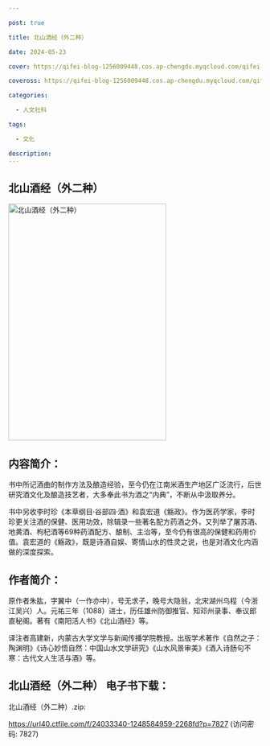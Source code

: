 ```yaml
---

post: true

title: 北山酒经（外二种）

date: 2024-05-23

cover: https://qifei-blog-1256009448.cos.ap-chengdu.myqcloud.com/qifei-blog/cover-1.jpg

coveross: https://qifei-blog-1256009448.cos.ap-chengdu.myqcloud.com/qifei-blog/cover-1.jpg

categories:

  - 人文社科

tags:

  - 文化

description:
---
```


## 北山酒经（外二种）
<img alt="北山酒经（外二种） " class="aligncenter loading" data-was-processed="true" decoding="async" fetchpriority="high" height="471" src="https://qifei-blog-1256009448.cos.ap-chengdu.myqcloud.com/qifei-blog/cover-1.jpg " style="cursor: zoom-in;" width="314"/>

## 内容简介：

书中所记酒曲的制作方法及酿造经验，至今仍在江南米酒生产地区广泛流行，后世研究酒文化及酿造技艺者，大多奉此书为酒之“内典”，不断从中汲取养分。

书中另收李时珍《本草纲目·谷部四·酒》和袁宏道《觞政》。作为医药学家，李时珍更关注酒的保健、医用功效，除辑录一些著名配方药酒之外，又列举了屠苏酒、地黄酒、枸杞酒等69种药酒配方、酿制、主治等，至今仍有很高的保健和药用价值。袁宏道的《觞政》，既是诗酒自娱、寄情山水的性灵之说，也是对酒文化内涵做的深度探索。

## 作者简介：

原作者朱肱，字翼中（一作亦中），号无求子，晚号大隐翁，北宋湖州乌程（今浙江吴兴）人。元祐三年（1088）进士，历任雄州防御推官、知邓州录事、奉议郎直秘阁。著有《南阳活人书》《北山酒经》等。

译注者高建新，内蒙古大学文学与新闻传播学院教授。出版学术著作《自然之子：陶渊明》《诗心妙悟自然：中国山水文学研究》《山水风景审美》《酒入诗肠句不寒：古代文人生活与酒》等。

## 北山酒经（外二种） 电子书下载：
北山酒经（外二种）.zip: 

https://url40.ctfile.com/f/24033340-1248584959-2268fd?p=7827 (访问密码: 7827)